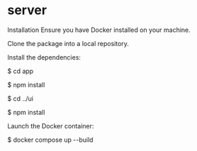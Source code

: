 # server

Installation
Ensure you have Docker installed on your machine.

Clone the package into a local repository.

Install the dependencies:

$ cd app

$ npm install

$ cd ../ui

$ npm install

Launch the Docker container:

$ docker compose up --build
